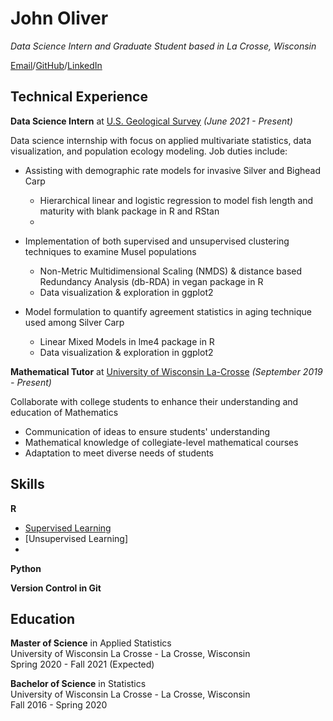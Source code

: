 # John Oliver

_Data Science Intern and Graduate Student based in La Crosse, Wisconsin_

[Email](mailto:oliver.john@uwlax.edu)/[GitHub](https://github.com/oliverjohnw)/[LinkedIn](https://www.linkedin.com/in/john-oliver-76508519a/)

## Technical Experience

**Data Science Intern** at [U.S. Geological Survey](https://www.usgs.gov/) _(June 2021 - Present)_ <br>

Data science internship with focus on applied multivariate statistics, data visualization, and population ecology modeling. Job duties include:
 -  Assisting with demographic rate models for invasive Silver and Bighead Carp
     - Hierarchical linear and logistic regression to model fish length and maturity with blank package in R and RStan
     - 


 -  Implementation of both supervised and unsupervised clustering techniques to examine Musel populations
     - Non-Metric Multidimensional Scaling (NMDS) & distance based Redundancy Analysis (db-RDA) in vegan package in R
     - Data visualization & exploration in ggplot2

 -  Model formulation to quantify agreement statistics in aging technique used among Silver Carp
     - Linear Mixed Models in lme4 package in R
     - Data visualization & exploration in ggplot2
 
**Mathematical Tutor** at [University of Wisconsin La-Crosse](https:https://www.uwlax.edu/) _(September 2019 - Present)_<br>

Collaborate with college students to enhance their understanding and education of Mathematics
 - Communication of ideas to ensure students' understanding
 - Mathematical knowledge of collegiate-level mathematical courses
 - Adaptation to meet diverse needs of students

## Skills

**R**
 - [Supervised Learning](https://github.com/oliverjohnw/supervised-learning)
 - [Unsupervised Learning] 
 - 

**Python**

**Version Control in Git**


## Education

**Master of Science**  in Applied Statistics <br>
University of Wisconsin La Crosse - La Crosse, Wisconsin <br>
Spring 2020 - Fall 2021 (Expected)

**Bachelor of Science**  in Statistics <br>
University of Wisconsin La Crosse  - La Crosse, Wisconsin <br>
Fall 2016 - Spring 2020 
